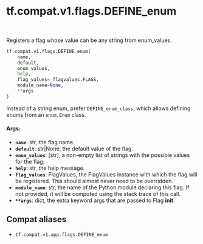 <div itemscope itemtype="http://developers.google.com/ReferenceObject">
<meta itemprop="name" content="tf.compat.v1.flags.DEFINE_enum" />
<meta itemprop="path" content="Stable" />
</div>

# tf.compat.v1.flags.DEFINE_enum

<!-- Insert buttons and diff -->

<table class="tfo-notebook-buttons tfo-api" align="left">
</table>



Registers a flag whose value can be any string from enum_values.

``` python
tf.compat.v1.flags.DEFINE_enum(
    name,
    default,
    enum_values,
    help,
    flag_values=_flagvalues.FLAGS,
    module_name=None,
    **args
)
```



<!-- Placeholder for "Used in" -->

Instead of a string enum, prefer `DEFINE_enum_class`, which allows
defining enums from an `enum.Enum` class.

#### Args:


* <b>`name`</b>: str, the flag name.
* <b>`default`</b>: str|None, the default value of the flag.
* <b>`enum_values`</b>: [str], a non-empty list of strings with the possible values for
    the flag.
* <b>`help`</b>: str, the help message.
* <b>`flag_values`</b>: FlagValues, the FlagValues instance with which the flag will
    be registered. This should almost never need to be overridden.
* <b>`module_name`</b>: str, the name of the Python module declaring this flag.
    If not provided, it will be computed using the stack trace of this call.
* <b>`**args`</b>: dict, the extra keyword args that are passed to Flag __init__.

## Compat aliases

* `tf.compat.v1.app.flags.DEFINE_enum`

